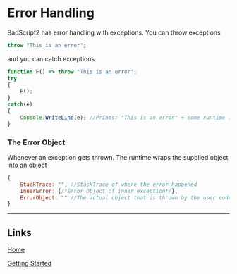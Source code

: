 # Error Handling

BadScript2 has error handling with exceptions.
You can throw exceptions
```js
throw "This is an error";
```

and you can catch exceptions
```js
function F() => throw "This is an error";
try
{
	F();
}
catch(e)
{
	Console.WriteLine(e); //Prints: "This is an error" + some runtime information such as file and line number.
}
```

### The Error Object
Whenever an exception gets thrown. The runtime wraps the supplied object into an object
```js
{
	StackTrace: "", //StackTrace of where the error happened
	InnerError: {/*Error Object of inner exception*/},
	ErrorObject: "" //The actual object that is thrown by the user code
}
```

___

## Links

[Home](../Readme.md)

[Getting Started](../GettingStarted.md)